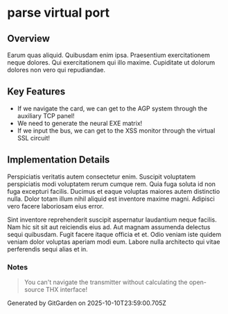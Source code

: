 # parse virtual port

## Overview
Earum quas aliquid. Quibusdam enim ipsa. Praesentium exercitationem neque dolores. Qui exercitationem qui illo maxime. Cupiditate ut dolorum dolores non vero qui repudiandae.

## Key Features
- If we navigate the card, we can get to the AGP system through the auxiliary TCP panel!
- We need to generate the neural EXE matrix!
- If we input the bus, we can get to the XSS monitor through the virtual SSL circuit!

## Implementation Details
Perspiciatis veritatis autem consectetur enim. Suscipit voluptatem perspiciatis modi voluptatem rerum cumque rem. Quia fuga soluta id non fuga excepturi facilis. Ducimus et eaque voluptas maiores autem distinctio nulla. Dolor totam illum nihil aliquid est inventore maxime magni. Adipisci vero facere laboriosam eius error.
 Sint inventore reprehenderit suscipit aspernatur laudantium neque facilis. Nam hic sit sit aut reiciendis eius ad. Aut magnam assumenda delectus sequi quibusdam. Fugit facere itaque officia et et. Odio veniam iste quidem veniam dolor voluptas aperiam modi eum. Labore nulla architecto qui vitae perferendis sequi alias et in.

### Notes
> You can't navigate the transmitter without calculating the open-source THX interface!

Generated by GitGarden on 2025-10-10T23:59:00.705Z
